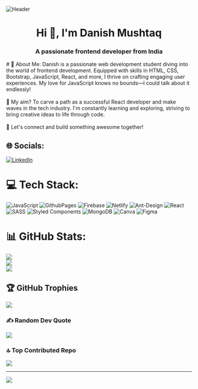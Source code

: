 ![Header](20231223_132637_0000.png)

<h1 align="center">Hi 👋, I'm Danish Mushtaq</h1>
<h3 align="center">A passionate frontend developer from India</h3>
# 💫 About Me:
Danish is a passionate web development student diving into the world of frontend development. Equipped with skills in HTML, CSS, Bootstrap, JavaScript, React, and more, I thrive on crafting engaging user experiences. My love for JavaScript knows no bounds—I could talk about it endlessly!<br><br>🚀 My aim? To carve a path as a successful React developer and make waves in the tech industry. I'm constantly learning and exploring, striving to bring creative ideas to life through code.<br><br>🌟 Let's connect and build something awesome together!<br>


## 🌐 Socials:
[![LinkedIn](https://img.shields.io/badge/LinkedIn-%230077B5.svg?logo=linkedin&logoColor=white)](https://linkedin.com/in/https://linkedin.com/in/Danish49) 

# 💻 Tech Stack:
![JavaScript](https://img.shields.io/badge/javascript-%23323330.svg?style=for-the-badge&logo=javascript&logoColor=%23F7DF1E) ![GithubPages](https://img.shields.io/badge/github%20pages-121013?style=for-the-badge&logo=github&logoColor=white) ![Firebase](https://img.shields.io/badge/firebase-%23039BE5.svg?style=for-the-badge&logo=firebase) ![Netlify](https://img.shields.io/badge/netlify-%23000000.svg?style=for-the-badge&logo=netlify&logoColor=#00C7B7) ![Ant-Design](https://img.shields.io/badge/-AntDesign-%230170FE?style=for-the-badge&logo=ant-design&logoColor=white) ![React](https://img.shields.io/badge/react-%2320232a.svg?style=for-the-badge&logo=react&logoColor=%2361DAFB) ![SASS](https://img.shields.io/badge/SASS-hotpink.svg?style=for-the-badge&logo=SASS&logoColor=white) ![Styled Components](https://img.shields.io/badge/styled--components-DB7093?style=for-the-badge&logo=styled-components&logoColor=white) ![MongoDB](https://img.shields.io/badge/MongoDB-%234ea94b.svg?style=for-the-badge&logo=mongodb&logoColor=white) ![Canva](https://img.shields.io/badge/Canva-%2300C4CC.svg?style=for-the-badge&logo=Canva&logoColor=white) ![Figma](https://img.shields.io/badge/figma-%23F24E1E.svg?style=for-the-badge&logo=figma&logoColor=white)
# 📊 GitHub Stats:
![](https://github-readme-stats.vercel.app/api?username=Danish49&theme=nightowl&hide_border=false&include_all_commits=true&count_private=false)<br/>
![](https://github-readme-streak-stats.herokuapp.com/?user=Danish49&theme=nightowl&hide_border=false)<br/>
![](https://github-readme-stats.vercel.app/api/top-langs/?username=Danish49&theme=nightowl&hide_border=false&include_all_commits=true&count_private=false&layout=compact)

## 🏆 GitHub Trophies
![](https://github-profile-trophy.vercel.app/?username=Danish49&theme=discord&no-frame=false&no-bg=false&margin-w=4)

### ✍️ Random Dev Quote
![](https://quotes-github-readme.vercel.app/api?type=horizontal&theme=radical)

### 🔝 Top Contributed Repo
![](https://github-contributor-stats.vercel.app/api?username=Danish49&limit=5&theme=gruvbox&combine_all_yearly_contributions=true)

---
[![](https://visitcount.itsvg.in/api?id=Danish49&icon=7&color=3)](https://visitcount.itsvg.in)

<!-- Proudly created with GPRM ( https://gprm.itsvg.in ) -->
